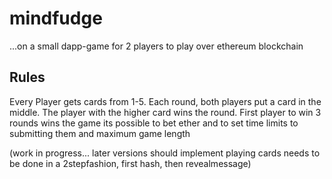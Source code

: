 # mindfudge
...on a small dapp-game for 2 players to play over ethereum blockchain 

 ##  Rules
 Every Player gets cards from 1-5.
 Each round, both players put a card in the middle. 
 The player with the higher card wins the round.
 First player to win 3 rounds wins the game
 its possible to bet ether and to set time limits to submitting them
 and maximum game length

(work in progress... later versions should implement playing cards
needs to be done in a 2stepfashion, first hash, then revealmessage)


